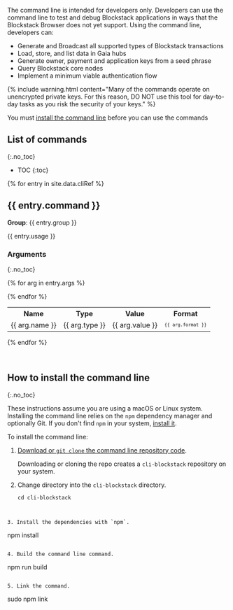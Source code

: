 
The command line is intended for developers only. Developers can use the command
line to test and debug Blockstack applications in ways that the Blockstack
Browser does not yet support. Using the command line, developers can:

* Generate and Broadcast all supported types of Blockstack transactions
* Load, store, and list data in Gaia hubs
* Generate owner, payment and application keys from a seed phrase
* Query Blockstack core nodes
* Implement a minimum viable authentication flow

{% include warning.html content="Many of the commands operate on unencrypted
private keys. For this reason, DO NOT use this tool for day-to-day tasks as you
risk the security of your keys." %}

You must <a href="#installCommandLine">install the command line</a> before you
can use the commands

## List of commands
{:.no_toc}

* TOC
{:toc}


{% for entry in site.data.cliRef %}
## {{ entry.command }}

**Group**: {{ entry.group }}

{{ entry.usage }}

### Arguments
{:.no_toc}

<table class="uk-table uk-table-small uk-table-striped">
<tr>
  <th>Name</th>
  <th>Type</th>
  <th>Value</th>
  <th>Format</th>
</tr>
  {% for arg in entry.args %}
<tr>
<td class="uk-text-bold">{{ arg.name }}</td>
<td>{{ arg.type }}</td>
<td>{{ arg.value }}</td>
<td><code style="font-size:10px">{{ arg.format }}</code></td>
</tr>

  {% endfor %}
</table>

{% endfor %}

<p><a name="installCommandLine">&nbsp;</a></p>

##  How to install the command line
{:.no_toc}

These instructions assume you are using a macOS or Linux system. Installing the
command line relies on the `npm` dependency manager and optionally Git. If you
don't find `npm` in your system, <a href="https://www.npmjs.com/get-npm"
target="\_blank">install it</a>.

To install the command line:

1. <a href="https://github.com/blockstack/cli-blockstack" target="\_blank">Download or `git clone` the command line repository code</a>.  

   Downloading or cloning the repo creates a `cli-blockstack` repository on your system.

2. Change directory into the `cli-blockstack` directory.

   ```
   cd cli-blockstack
  ```


3. Install the dependencies with `npm`.

   ```
   npm install
   ```

4. Build the command line command.

   ```
   npm run build
   ```

5. Link the command.

   ```
   sudo npm link
   ```
